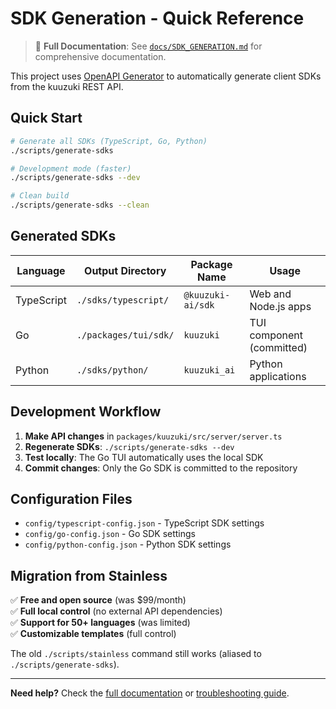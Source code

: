 # SDK Generation - Quick Reference

> 📖 **Full Documentation**: See [`docs/SDK_GENERATION.md`](docs/SDK_GENERATION.md) for comprehensive documentation.

This project uses [OpenAPI Generator](https://openapi-generator.tech/) to automatically generate client SDKs from the kuuzuki REST API.

## Quick Start

```bash
# Generate all SDKs (TypeScript, Go, Python)
./scripts/generate-sdks

# Development mode (faster)
./scripts/generate-sdks --dev

# Clean build
./scripts/generate-sdks --clean
```

## Generated SDKs

| Language   | Output Directory        | Package Name        | Usage                    |
|------------|------------------------|--------------------|--------------------------| 
| TypeScript | `./sdks/typescript/`   | `@kuuzuki-ai/sdk`  | Web and Node.js apps     |
| Go         | `./packages/tui/sdk/`  | `kuuzuki`          | TUI component (committed)|
| Python     | `./sdks/python/`       | `kuuzuki_ai`       | Python applications      |

## Development Workflow

1. **Make API changes** in `packages/kuuzuki/src/server/server.ts`
2. **Regenerate SDKs**: `./scripts/generate-sdks --dev`
3. **Test locally**: The Go TUI automatically uses the local SDK
4. **Commit changes**: Only the Go SDK is committed to the repository

## Configuration Files

- `config/typescript-config.json` - TypeScript SDK settings
- `config/go-config.json` - Go SDK settings  
- `config/python-config.json` - Python SDK settings

## Migration from Stainless

✅ **Free and open source** (was $99/month)  
✅ **Full local control** (no external API dependencies)  
✅ **Support for 50+ languages** (was limited)  
✅ **Customizable templates** (full control)

The old `./scripts/stainless` command still works (aliased to `./scripts/generate-sdks`).

---

**Need help?** Check the [full documentation](docs/SDK_GENERATION.md) or [troubleshooting guide](docs/SDK_GENERATION.md#troubleshooting).